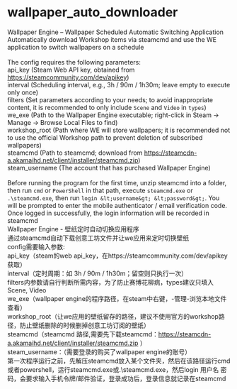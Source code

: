# wallpaper_auto_downloader
Wallpaper Engine – Wallpaper Scheduled Automatic Switching Application<br/>
Automatically download Workshop items via steamcmd and use the WE application to switch wallpapers on a schedule<br/>
<br/>
The config requires the following parameters:<br/>
api_key (Steam Web API key, obtained from https://steamcommunity.com/dev/apikey)<br/>
interval (Scheduling interval, e.g., 3h / 90m / 1h30m; leave empty to execute only once)<br/>
filters (Set parameters according to your needs; to avoid inappropriate content, it is recommended to only include `Scene` and `Video` in `types`)<br/>
we_exe (Path to the Wallpaper Engine executable; right-click in Steam → Manage → Browse Local Files to find)<br/>
workshop_root (Path where WE will store wallpapers; it is recommended not to use the official Workshop path to prevent deletion of subscribed wallpapers)<br/>
steamcmd (Path to steamcmd; download from https://steamcdn-a.akamaihd.net/client/installer/steamcmd.zip)<br/>
steam_username (The account that has purchased Wallpaper Engine)<br/>
<br/>
Before running the program for the first time, unzip steamcmd into a folder, then run `cmd` or `PowerShell` in that path, execute `steamcmd.exe` or `.\steamcmd.exe`, then run `login &lt;username&gt; &lt;password&gt;`. You will be prompted to enter the mobile authenticator / email verification code. Once logged in successfully, the login information will be recorded in steamcmd<br/>
Wallpaper Engine - 壁纸定时自动切换应用程序<br/>
通过steamcmd自动下载创意工坊文件并让we应用来定时切换壁纸<br/>
config需要输入参数:<br/>
api_key（steam的web api_key，在https://steamcommunity.com/dev/apikey 获取）<br/>
interval（定时周期：如 3h / 90m / 1h30m；留空则只执行一次）<br/>
filters内参数请自行判断所需内容，为了防止赛博花柳病，types建议只填入Scene, Video<br/>
we_exe（wallpaper engine的程序路径，在steam中右键，-管理-浏览本地文件查看）<br/>
workshop_root（让we应用的壁纸留存的路径，建议不使用官方的workshop路径，防止壁纸删除的时候删掉创意工坊订阅的壁纸）<br/>
steamcmd（steamcmd 路径,需要先下载steamcmd：https://steamcdn-a.akamaihd.net/client/installer/steamcmd.zip ）<br/>
steam_username：（需要登录的购买了wallpaper engine的账号）<br/>
第一次程序运行之前，先解压steamcmd放入某个文件夹，然后在该路径运行cmd或者powershell，运行steamcmd.exe或.\steamcmd.exe，然后login 用户名 密码，会要求输入手机令牌/邮件验证，登录成功后，登录信息就记录在steamcmd<br/>
